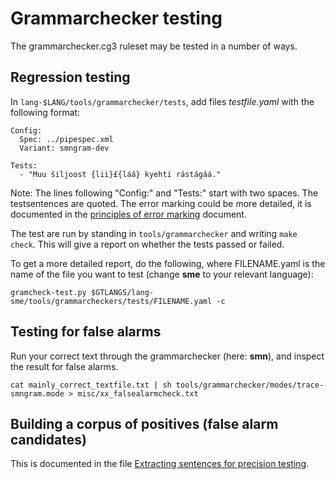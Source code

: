 Grammarchecker testing
======================

The grammarchecker.cg3 ruleset may be tested in a number of ways.


## Regression testing

In ``lang-$LANG/tools/grammarchecker/tests``, add files *testfile.yaml* with the following format:

```
Config:
  Spec: ../pipespec.xml
  Variant: smngram-dev

Tests:
  - "Muu šiljoost {lii}£{láá} kyehti rástágáá."
```

Note: The lines following "Config:" and "Tests:" start with two spaces. The testsentences are quoted. The error marking could be more detailed, it is documented in the [principles of error marking](../spelling/testdoc/error-markup.html) document.

The test are run by standing in ``tools/grammarchecker`` and writing ``make check``. This will give  a report on whether the tests passed or failed.

To get a more detailed report, do the following, where FILENAME.yaml is the name of the file you want to test (change **sme** to your relevant language):

```
gramcheck-test.py $GTLANGS/lang-sme/tools/grammarcheckers/tests/FILENAME.yaml -c
```



## Testing for false alarms

Run your correct text through the grammarchecker (here: **smn**), and inspect the result for false alarms.

```
cat mainly_correct_textfile.txt | sh tools/grammarchecker/modes/trace-smngram.mode > misc/xx_falsealarmcheck.txt
```

## Building a corpus of positives (false alarm candidates)

This is documented  in the file [Extracting sentences for precision testing](../extracting-precision-sentences.md).